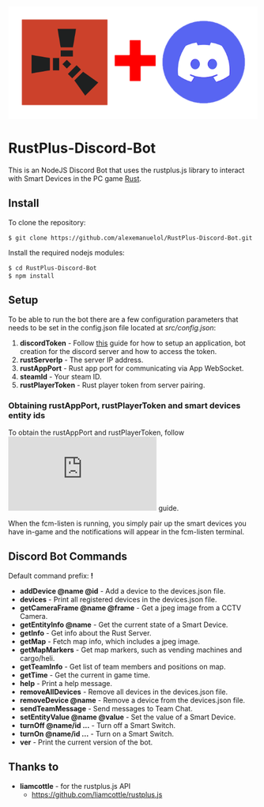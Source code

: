![Rust+ Discord icon](images/rustplus_discord.png)

# RustPlus-Discord-Bot
This is an NodeJS Discord Bot that uses the rustplus.js library to interact with Smart Devices in the PC game [Rust](https://store.steampowered.com/app/252490/Rust/).


## Install

To clone the repository:

    $ git clone https://github.com/alexemanuelol/RustPlus-Discord-Bot.git

Install the required nodejs modules:

    $ cd RustPlus-Discord-Bot
    $ npm install


## Setup

To be able to run the bot there are a few configuration parameters that needs to be set in the config.json file located at *src/config.json*:

1. **discordToken** - Follow [this](https://realpython.com/how-to-make-a-discord-bot-python/) guide for how to setup an application, bot creation for the discord server and how to access the token.
2. **rustServerIp** - The server IP address.
3. **rustAppPort** - Rust app port for communicating via App WebSocket.
4. **steamId** - Your steam ID.
5. **rustPlayerToken** - Rust player token from server pairing.

### Obtaining rustAppPort, rustPlayerToken and smart devices entity ids

To obtain the rustAppPort and rustPlayerToken, follow ![this](https://github.com/liamcottle/rustplus.js/blob/master/README.md#pairing) guide.

When the fcm-listen is running, you simply pair up the smart devices you have in-game and the notifications will appear in the fcm-listen terminal.

## Discord Bot Commands

Default command prefix: **!**

- **addDevice @name @id** - Add a device to the devices.json file.
- **devices** - Print all registered devices in the devices.json file.
- **getCameraFrame @name @frame** - Get a jpeg image from a CCTV Camera.
- **getEntityInfo @name** - Get the current state of a Smart Device.
- **getInfo** - Get info about the Rust Server.
- **getMap** - Fetch map info, which includes a jpeg image.
- **getMapMarkers** - Get map markers, such as vending machines and cargo/heli.
- **getTeamInfo** - Get list of team members and positions on map.
- **getTime** - Get the current in game time.
- **help** - Print a help message.
- **removeAllDevices** - Remove all devices in the devices.json file.
- **removeDevice @name** - Remove a device from the devices.json file.
- **sendTeamMessage** - Send messages to Team Chat.
- **setEntityValue @name @value** - Set the value of a Smart Device.
- **turnOff @name/id ...** - Turn off a Smart Switch.
- **turnOn @name/id ...** - Turn on a Smart Switch.
- **ver** - Print the current version of the bot.


## Thanks to
- **liamcottle** - for the rustplus.js API
    - https://github.com/liamcottle/rustplus.js
